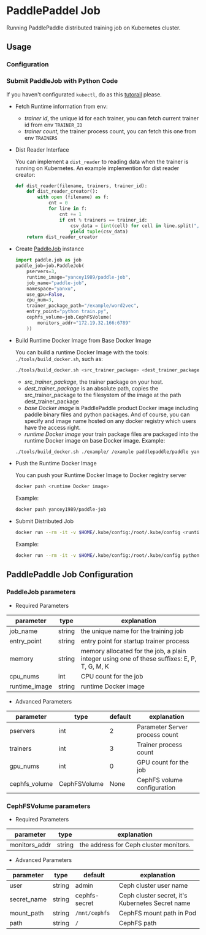 # PaddlePaddel Job
Running PaddlePaddle distributed training job on Kubernetes cluster.

## Usage
### Configuration
### Submit PaddleJob with Python Code
  If you haven't configurated `kubectl`, do as this [tutorail](https://github.com/k8sp/tutorials/blob/develop/configure_kubectl.md) please.
- Fetch Runtime information from env:
  - *trainer id*, the unique id for each trainer, you can fetch current trainer id from env `TRAINER_ID`
  - *trainer count*, the trainer process count, you can fetch this one from env `TRAINERS`
- Dist Reader Interface

  You can implement a `dist_reader` to reading data when the trainer is running on Kubernetes.
  An example implemention for dist reader creator:
  ```python
  def dist_reader(filename, trainers, trainer_id):
      def dist_reader_creator():
          with open (filename) as f:
              cnt = 0
              for line in f:
                  cnt += 1
                  if cnt % trainers == trainer_id:
                      csv_data = [int(cell) for cell in line.split(",")]
                      yield tuple(csv_data)
      return dist_reader_creator
  ```
- Create [PaddleJob](#paddlejob-parameters) instance
  ```python
  import paddle.job as job
  paddle_job=job.PaddleJob(
      pservers=3,
      runtime_image="yancey1989/paddle-job",
      job_name="paddle-job",
      namespace="yanxu",
      use_gpu=False,
      cpu_num=3,
      trainer_package_path="/example/word2vec",
      entry_point="python train.py",
      cephfs_volume=job.CephFSVolume(
          monitors_addr="172.19.32.166:6789"
      ))  
  ```
- Build Runtime Docker Image from Base Docker Image

  You can build a runtime Docker Image with the tools: `./tools/build_docker.sh`, such as:
  ```bash
  ./tools/build_docker.sh <src_trainer_package> <dest_trainer_package> <base Docker image> <runtime Docker image>
  ```
  - *src_trainer_package*, the trainer package on your host.
  - *dest_trainer_package* is an absolute path, copies the src_trainer_package to the filesystem of the image at the path dest_trainer_package
  - *base Docker image* is PaddlePaddle product Docker image including paddle binary files and python packages. And of course, you can specify and image name hosted on any docker registry which users have the access right.
  - *runtime Docker image* your train package files are packaged into the runtime Docker image on base Docker image.
  Example:
  ```bash
  ./tools/build_docker.sh ./example/ /example paddlepaddle/paddle yancey1989/paddle-job
  ```
- Push the Runtime Docker Image

  You can push your Runtime Docker Image to Docker registry server
  ```bash
  docker push <runtime Docker image>
  ```
  Example:
  ```bash
  docker push yancey1989/paddle-job
  ```
- Submit Distributed Job

  ```bash
  docker run --rm -it -v $HOME/.kube/config:/root/.kube/config <runtime image name> <entry point>
  ```
  Example:
  ```bash
  docker run --rm -it -v $HOME/.kube/config:/root/.kube/config python /example/train.py
  ```

## PaddlePaddle Job Configuration

### PaddleJob parameters
- Required Parameters

parameter | type | explanation
--- | --- | ---
job_name | string | the unique name for the training job
entry_point | string |entry point for startup trainer process
memory | string | memory allocated for the job, a plain integer using one of these suffixes: E, P, T, G, M, K
cpu_nums | int | CPU count for the job
runtime_image | string | runtime Docker image

- Advanced Parameters

parameter | type | default | explanation
  --- | --- | --- | ---
pservers | int | 2 | Parameter Server process count
trainers | int | 3 | Trainer process count
gpu_nums | int | 0 | GPU count for the job
cephfs_volume| CephFSVolume | None | CephFS volume configuration


### CephFSVolume parameters
- Required Parameters

parameter | type | explanation
--- | --- | ---
monitors_addr | string | the address for Ceph cluster monitors.

- Advanced Parameters

parameter | type | default | explanation
--- | --- | --- | ---
user | string | admin |Ceph cluster user name
secret_name | string | cephfs-secret|Ceph cluster secret, it's Kubernetes Secret name
mount_path | string  | `/mnt/cephfs` |CephFS mount path in Pod
path | string | `/` |CephFS path

